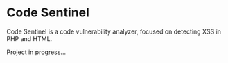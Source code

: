 # Code Sentinel

Code Sentinel is a code vulnerability analyzer, focused on detecting XSS in PHP and HTML.

Project in progress...